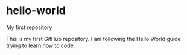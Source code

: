 # hello-world
My first repository

This is my first GitHub repository. I am following the Hello World guide trying to learn how to code.
